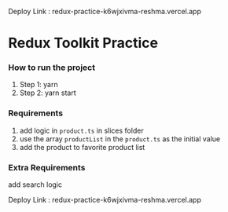 Deploy Link : redux-practice-k6wjxivma-reshma.vercel.app

# Redux Toolkit Practice

### How to run the project

1. Step 1: yarn
2. Step 2: yarn start

### Requirements

1. add logic in `product.ts` in slices folder
2. use the array `productList` in the `product.ts` as the initial value
3. add the product to favorite product list

### Extra Requirements

add search logic

Deploy Link : redux-practice-k6wjxivma-reshma.vercel.app
